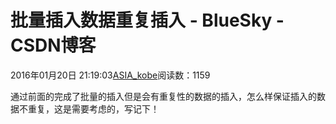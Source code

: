 # 批量插入数据重复插入 - BlueSky - CSDN博客
2016年01月20日 21:19:03[ASIA_kobe](https://me.csdn.net/ASIA_kobe)阅读数：1159
                
通过前面的完成了批量的插入但是会有重复性的数据的插入，怎么样保证插入的数据不重复，这是需要考虑的，写记下！
            

